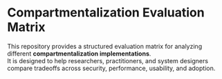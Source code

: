 # Compartmentalization Evaluation Matrix

This repository provides a structured evaluation matrix for analyzing different **compartmentalization implementations**.  
It is designed to help researchers, practitioners, and system designers compare tradeoffs across security, performance, usability, and adoption.


